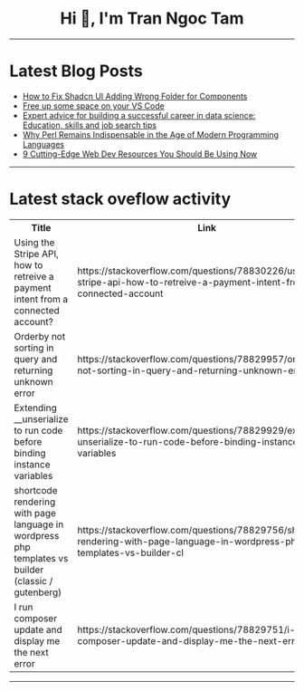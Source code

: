 <h1 align="center">Hi 👋, I'm Tran Ngoc Tam</h1>

---

# Latest Blog Posts 
<!-- BLOG-POST-LIST:START -->
- [How to Fix Shadcn UI Adding Wrong Folder for Components](https://dev.to/rajinh24/how-to-fix-shadcn-ui-adding-wrong-folder-for-components-4p3o)
- [Free up some space on your VS Code](https://dev.to/anshsaini/free-up-some-space-on-your-vs-code-2d0g)
- [Expert advice for building a successful career in data science: Education, skills and job search tips](https://dev.to/natasha2020/expert-advice-for-building-a-successful-career-in-data-science-education-skills-and-job-search-tips-32i0)
- [Why Perl Remains Indispensable in the Age of Modern Programming Languages](https://dev.to/fa5tworm/why-perl-remains-indispensable-in-the-age-of-modern-programming-languages-2io0)
- [9 Cutting-Edge Web Dev Resources You Should Be Using Now](https://dev.to/agunwachidiebelecalistus/9-cutting-edge-web-dev-resources-you-should-beusing-now-30ho)
<!-- BLOG-POST-LIST:END -->

---

# Latest stack oveflow activity
<table>
  <tr><th>Title</th><th>Link</th></tr>
  <!-- STACKOVERFLOW:START --><tr><td>Using the Stripe API, how to retreive a payment intent from a connected account?</td><td>https://stackoverflow.com/questions/78830226/using-the-stripe-api-how-to-retreive-a-payment-intent-from-a-connected-account</td></tr><tr><td>Orderby not sorting in query and returning unknown error</td><td>https://stackoverflow.com/questions/78829957/orderby-not-sorting-in-query-and-returning-unknown-error</td></tr><tr><td>Extending __unserialize to run code before binding instance variables</td><td>https://stackoverflow.com/questions/78829929/extending-unserialize-to-run-code-before-binding-instance-variables</td></tr><tr><td>shortcode rendering with page language in wordpress php templates vs builder &lpar;classic / gutenberg&rpar;</td><td>https://stackoverflow.com/questions/78829756/shortcode-rendering-with-page-language-in-wordpress-php-templates-vs-builder-cl</td></tr><tr><td>I run composer update and display me the next error</td><td>https://stackoverflow.com/questions/78829751/i-run-composer-update-and-display-me-the-next-error</td></tr><!-- STACKOVERFLOW:END -->
</table>

---


